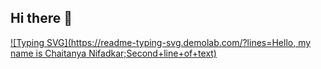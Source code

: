 ## Hi there 👋

[![Typing SVG](https://readme-typing-svg.demolab.com/?lines=Hello, my name is Chaitanya Nifadkar;Second+line+of+text)](https://git.io/typing-svg)
